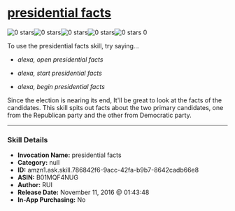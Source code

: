 # [presidential facts](http://alexa.amazon.com/#skills/amzn1.ask.skill.786842f6-9acc-42fa-b9b7-8642cadb66e8)
![0 stars](../../images/ic_star_border_black_18dp_1x.png)![0 stars](../../images/ic_star_border_black_18dp_1x.png)![0 stars](../../images/ic_star_border_black_18dp_1x.png)![0 stars](../../images/ic_star_border_black_18dp_1x.png)![0 stars](../../images/ic_star_border_black_18dp_1x.png) 0

To use the presidential facts skill, try saying...

* *alexa, open presidential facts*

* *alexa, start presidential facts*

* *alexa, begin presidential facts*

Since the election is nearing its end, It'll be great to look at the facts of the candidates. This skill spits out facts about the two primary candidates, one from the Republican party and the other from Democratic party.

***

### Skill Details

* **Invocation Name:** presidential facts
* **Category:** null
* **ID:** amzn1.ask.skill.786842f6-9acc-42fa-b9b7-8642cadb66e8
* **ASIN:** B01MQF4NUG
* **Author:** RUI
* **Release Date:** November 11, 2016 @ 01:43:48
* **In-App Purchasing:** No
